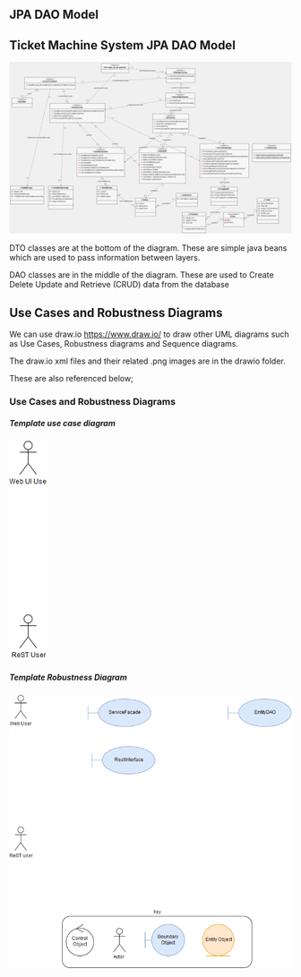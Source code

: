 
## JPA DAO Model

## Ticket Machine System JPA DAO Model

![alt text](../UMLmodel/images/ticketExampleClassDiagram.png "Figure ticketExampleClassDiagram.png" )


DTO classes are at the bottom of the diagram. 
These are simple java beans which are used to pass information between layers.

DAO classes are in the middle of the diagram.
These are used to Create Delete Update and Retrieve (CRUD) data from the database

## Use Cases and Robustness Diagrams


We can use draw.io https://www.draw.io/ to draw other UML diagrams such as Use Cases, Robustness diagrams and Sequence diagrams. 

The draw.io xml files and their related .png images are in the drawio folder. 

These are also referenced below;


### Use Cases and Robustness Diagrams

##### Template use case diagram

![alt text](../UMLmodel/drawio/exampleproject-usecase-drawio.png "Figure exampleproject-usecase-drawio.png")

##### Template Robustness Diagram 

![alt text](../UMLmodel/drawio/exampleproject-robustness-diagram-drawio.png "Figure exampleproject-robustness-diagram-drawio.png")



